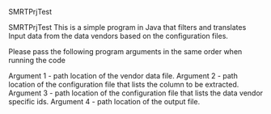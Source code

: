 SMRTPrjTest

SMRTPrjTest This is a simple program in Java that filters and translates Input data from the data vendors based on the configuration files.

Please pass the following program arguments in the same order when running the code

Argument 1 - path location of the vendor data file.
Argument 2 - path location of the configuration file that lists the column to be extracted.
Argument 3 - path location of the configuration file that lists the data vendor specific ids.
Argument 4 - path location of the output file.
